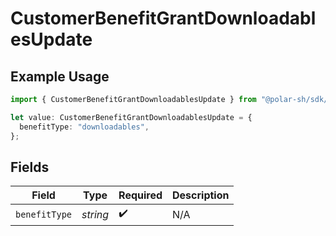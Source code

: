 # CustomerBenefitGrantDownloadablesUpdate

## Example Usage

```typescript
import { CustomerBenefitGrantDownloadablesUpdate } from "@polar-sh/sdk/models/components/customerbenefitgrantdownloadablesupdate.js";

let value: CustomerBenefitGrantDownloadablesUpdate = {
  benefitType: "downloadables",
};
```

## Fields

| Field              | Type               | Required           | Description        |
| ------------------ | ------------------ | ------------------ | ------------------ |
| `benefitType`      | *string*           | :heavy_check_mark: | N/A                |